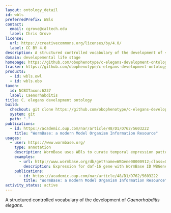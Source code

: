 ```yaml
---
layout: ontology_detail
id: wbls
preferredPrefix: WBls
contact:
  email: cgrove@caltech.edu
  label: Chris Grove
license:
  url: https://creativecommons.org/licenses/by/4.0/
  label: CC BY 4.0
description: A structured controlled vocabulary of the development of <i>Caenorhabditis elegans</i>.
domain: developemental life stage
homepage: https://github.com/obophenotype/c-elegans-development-ontology
tracker: https://github.com/obophenotype/c-elegans-development-ontology/issues
products:
  - id: wbls.owl
  - id: wbls.obo
taxon:
  id: NCBITaxon:6237
  label: Caenorhabditis
title: C. elegans development ontology
build:
  checkout: git clone https://github.com/obophenotype/c-elegans-development-ontology.git
  system: git
  path: "."
publications:
  - id: https://academic.oup.com/nar/article/48/D1/D762/5603222
    title: "WormBase: a modern Model Organism Information Resource"
usages:
  - user: https://www.wormbase.org/
    type: annotation
    description: WormBase uses WBls to curate temporal expression patterns, and to allow search and indexing on the WormBase site
    examples:
      - url: http://www.wormbase.org/db/get?name=WBGene00000912;class=Gene;widget=expression
        description: Expression for daf-16 gene with WormBase ID WBGene00000912.
    publications:
      - id: https://academic.oup.com/nar/article/48/D1/D762/5603222
        title: "WormBase: a modern Model Organism Information Resource"
activity_status: active
---
```


A structured controlled vocabulary of the development of <i>Caenorhabditis elegans</i>.
